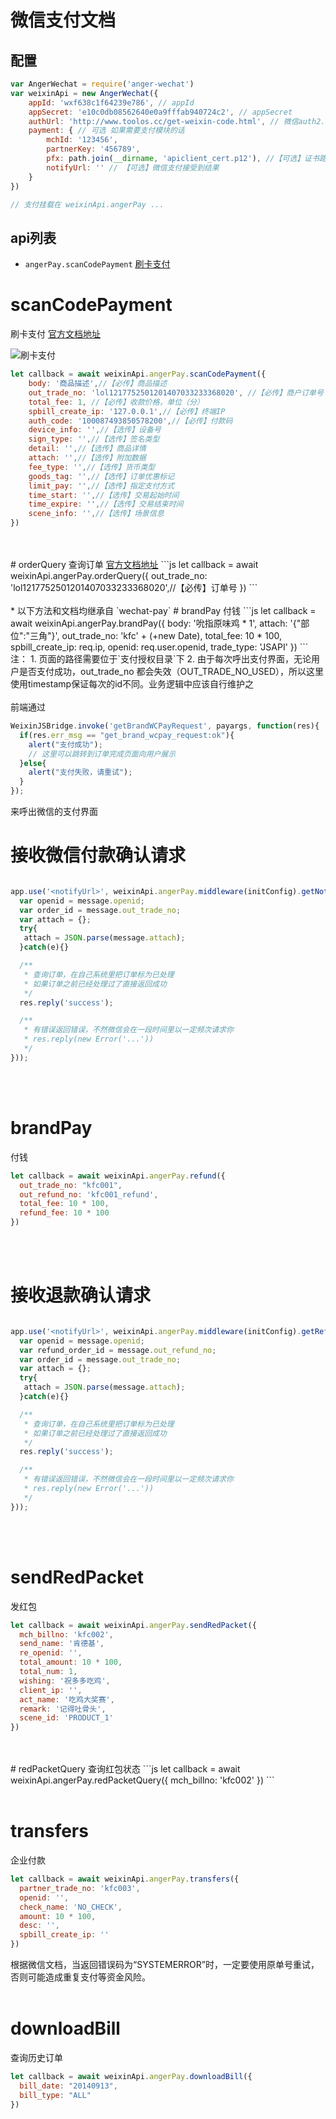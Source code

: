 # 微信支付文档
## 配置
```js
var AngerWechat = require('anger-wechat')
var weixinApi = new AngerWechat({
    appId: 'wxf638c1f64239e786', // appId
    appSecret: 'e10c0db08562640e0a9fffab940724c2', // appSecret
    authUrl: 'http://www.toolos.cc/get-weixin-code.html', // 微信auth2.0授权公共页面
    payment: { // 可选 如果需要支付模块的话
        mchId: '123456',
        partnerKey: '456789',
        pfx: path.join(__dirname, 'apiclient_cert.p12'), //【可选】证书路径，不传大多接口掉不了
        notifyUrl: '' // 【可选】微信支付接受到结果
    }
})

// 支付挂载在 weixinApi.angerPay ...
```
## api列表
* `angerPay.scanCodePayment` <a href="#scancodepayment">刷卡支付</a>

# scanCodePayment
刷卡支付 <a href="https://pay.weixin.qq.com/wiki/doc/api/micropay.php?chapter=9_10&index=1">官方文档地址</a>  

![刷卡支付](https://pay.weixin.qq.com/wiki/doc/api/img/chapter5_1_0.jpg)

```js
let callback = await weixinApi.angerPay.scanCodePayment({
    body: '商品描述',//【必传】商品描述
    out_trade_no: 'lol1217752501201407033233368020', //【必传】商户订单号
    total_fee: 1, //【必传】收款价格，单位（分）
    spbill_create_ip: '127.0.0.1',//【必传】终端IP
    auth_code: '100087493850578200',//【必传】付款码
    device_info: '',//【选传】设备号
    sign_type: '',//【选传】签名类型
    detail: '',//【选传】商品详情
    attach: '',//【选传】附加数据
    fee_type: '',//【选传】货币类型
    goods_tag: '',//【选传】订单优惠标记
    limit_pay: '',//【选传】指定支付方式
    time_start: '',//【选传】交易起始时间
    time_expire: '',//【选传】交易结束时间
    scene_info: '',//【选传】场景信息
})
```
<br>
<br>
# orderQuery
查询订单 <a href="https://pay.weixin.qq.com/wiki/doc/api/jsapi.php?chapter=9_2">官方文档地址</a>  
```js
let callback = await weixinApi.angerPay.orderQuery({
    out_trade_no: 'lol1217752501201407033233368020',//【必传】订单号
})
```
<br>
<br>
* 以下方法和文档均继承自 `wechat-pay` 
# brandPay
付钱
```js
let callback = await weixinApi.angerPay.brandPay({
  body: '吮指原味鸡 * 1',
  attach: '{"部位":"三角"}',
  out_trade_no: 'kfc' + (+new Date),
  total_fee: 10 * 100,
  spbill_create_ip: req.ip,
  openid: req.user.openid,
  trade_type: 'JSAPI'
})
```
注：
1. 页面的路径需要位于`支付授权目录`下
2. 由于每次呼出支付界面，无论用户是否支付成功，out_trade_no 都会失效（OUT_TRADE_NO_USED），所以这里使用timestamp保证每次的id不同。业务逻辑中应该自行维护之
<br>
<br>
前端通过

```javascript
WeixinJSBridge.invoke('getBrandWCPayRequest', payargs, function(res){
  if(res.err_msg == "get_brand_wcpay_request:ok"){
    alert("支付成功");
    // 这里可以跳转到订单完成页面向用户展示
  }else{
    alert("支付失败，请重试");
  }
});
```
来呼出微信的支付界面

# 接收微信付款确认请求
```javascript

app.use('<notifyUrl>', weixinApi.angerPay.middleware(initConfig).getNotify().done(function(message, req, res, next) {
  var openid = message.openid;
  var order_id = message.out_trade_no;
  var attach = {};
  try{
   attach = JSON.parse(message.attach);
  }catch(e){}

  /**
   * 查询订单，在自己系统里把订单标为已处理
   * 如果订单之前已经处理过了直接返回成功
   */
  res.reply('success');

  /**
   * 有错误返回错误，不然微信会在一段时间里以一定频次请求你
   * res.reply(new Error('...'))
   */
}));
```
<br>
<br>

# brandPay
付钱
```js
let callback = await weixinApi.angerPay.refund({
  out_trade_no: "kfc001",
  out_refund_no: 'kfc001_refund',
  total_fee: 10 * 100,
  refund_fee: 10 * 100
})
```

<br>
<br>

# 接收退款确认请求

```javascript

app.use('<notifyUrl>', weixinApi.angerPay.middleware(initConfig).getRefundNotify().done(function(message, req, res, next) {
  var openid = message.openid;
  var refund_order_id = message.out_refund_no;
  var order_id = message.out_trade_no;
  var attach = {};
  try{
   attach = JSON.parse(message.attach);
  }catch(e){}

  /**
   * 查询订单，在自己系统里把订单标为已处理
   * 如果订单之前已经处理过了直接返回成功
   */
  res.reply('success');

  /**
   * 有错误返回错误，不然微信会在一段时间里以一定频次请求你
   * res.reply(new Error('...'))
   */
}));
```

<br>
<br>

# sendRedPacket
发红包
```js
let callback = await weixinApi.angerPay.sendRedPacket({
  mch_billno: 'kfc002',
  send_name: '肯德基',
  re_openid: '',
  total_amount: 10 * 100,
  total_num: 1,
  wishing: '祝多多吃鸡',
  client_ip: '',
  act_name: '吃鸡大奖赛',
  remark: '记得吐骨头',
  scene_id: 'PRODUCT_1'
})
```
<br>
<br>
# redPacketQuery
查询红包状态
```js
let callback = await weixinApi.angerPay.redPacketQuery({
  mch_billno: 'kfc002'
})
```
<br>
<br>

# transfers
企业付款
```js
let callback = await weixinApi.angerPay.transfers({
  partner_trade_no: 'kfc003',
  openid: '',
  check_name: 'NO_CHECK',
  amount: 10 * 100,
  desc: '',
  spbill_create_ip: ''
})
```
根据微信文档，当返回错误码为“SYSTEMERROR”时，一定要使用原单号重试，否则可能造成重复支付等资金风险。
<br>
<br>
# downloadBill
查询历史订单
```js
let callback = await weixinApi.angerPay.downloadBill({
  bill_date: "20140913",
  bill_type: "ALL"
})
```
<br>
<br>



